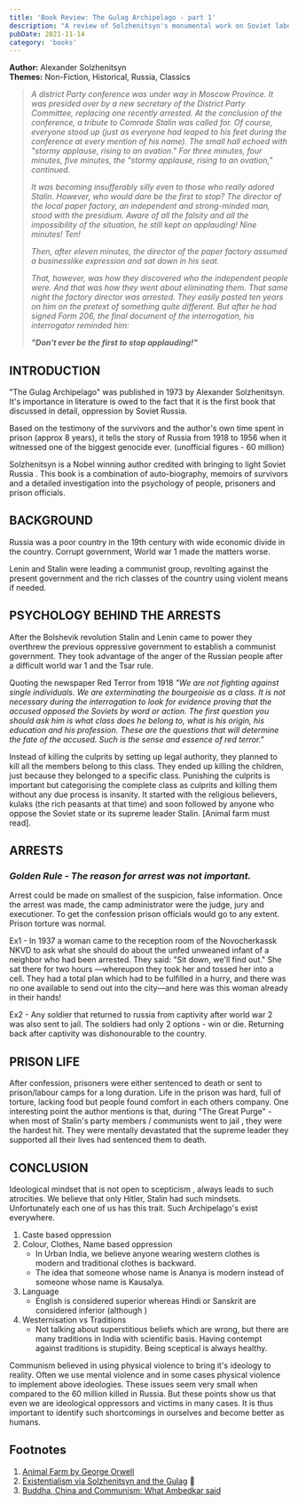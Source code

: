 ```yaml
---
title: 'Book Review: The Gulag Archipelago - part 1'
description: "A review of Solzhenitsyn's monumental work on Soviet labor camps"
pubDate: 2021-11-14
category: 'books'
---
```


**Author:** Alexander Solzhenitsyn  
**Themes:** Non-Fiction, Historical, Russia, Classics

> _A district Party conference was under way in Moscow Province. It was presided over by a new secretary of the District Party Committee, replacing one recently arrested. At the conclusion of the conference, a tribute to Comrade Stalin was called for. Of course, everyone stood up (just as everyone had leaped to his feet during the conference at every mention of his name). The small hall echoed with "stormy applause, rising to an ovation." For three minutes, four minutes, five minutes, the "stormy applause, rising to an ovation," continued._
>
> _It was becoming insufferably silly even to those who really adored Stalin. However, who would dare be the first to stop? The director of the local paper factory, an independent and strong-minded man, stood with the presidium. Aware of all the falsity and all the impossibility of the situation, he still kept on applauding! Nine minutes! Ten!_
>
> _Then, after eleven minutes, the director of the paper factory assumed a businesslike expression and sat down in his seat._
>
> _That, however, was how they discovered who the independent people were. And that was how they went about eliminating them. That same night the factory director was arrested. They easily pasted ten years on him on the pretext of something quite different. But after he had signed Form 206, the final document of the interrogation, his interrogator reminded him:_
>
> **_"Don't ever be the first to stop applauding!"_**

## INTRODUCTION

"The Gulag Archipelago" was published in 1973 by Alexander Solzhenitsyn. It's importance in literature is owed to the fact that it is the first book that discussed in detail, oppression by Soviet Russia.

Based on the testimony of the survivors and the author's own time spent in prison (approx 8 years), it tells the story of Russia from 1918 to 1956 when it witnessed one of the biggest genocide ever. (unofficial figures - 60 million)

Solzhenitsyn is a Nobel winning author credited with bringing to light Soviet Russia . This book is a combination of auto-biography, memoirs of survivors and a detailed investigation into the psychology of people, prisoners and prison officials.

## BACKGROUND

Russia was a poor country in the 19th century with wide economic divide in the country. Corrupt government, World war 1 made the matters worse.

Lenin and Stalin were leading a communist group, revolting against the present government and the rich classes of the country using violent means if needed.

## PSYCHOLOGY BEHIND THE ARRESTS

After the Bolshevik revolution Stalin and Lenin came to power they overthrew the previous oppressive government to establish a communist government. They took advantage of the anger of the Russian people after a difficult world war 1 and the Tsar rule.

Quoting the newspaper Red Terror from 1918 _"We are not fighting against single individuals. We are exterminating the bourgeoisie as a class. It is not necessary during the interrogation to look for evidence proving that the accused opposed the Soviets by word or action. The first question you should ask him is what class does he belong to, what is his origin, his education and his profession. These are the questions that will determine the fate of the accused. Such is the sense and essence of red terror."_

Instead of killing the culprits by setting up legal authority, they planned to kill all the members belong to this class. They ended up killing the children, just because they belonged to a specific class. Punishing the culprits is important but categorising the complete class as culprits and killing them without any due process is insanity. It started with the religious believers, kulaks (the rich peasants at that time) and soon followed by anyone who oppose the Soviet state or its supreme leader Stalin. [Animal farm must read].

## ARRESTS

### _Golden Rule - The reason for arrest was not important._

Arrest could be made on smallest of the suspicion, false information. Once the arrest was made, the camp administrator were the judge, jury and executioner. To get the confession prison officials would go to any extent. Prison torture was normal.

Ex1 - In 1937 a woman came to the reception room of the Novocherkassk NKVD to ask what she should do about the unfed unweaned infant of a neighbor who had been arrested. They said: "Sit down, we'll find out." She sat there for two hours —whereupon they took her and tossed her into a cell. They had a total plan which had to be fulfilled in a hurry, and there was no one available to send out into the city—and here was this woman already in their hands!

Ex2 - Any soldier that returned to russia from captivity after world war 2 was also sent to jail. The soldiers had only 2 options - win or die. Returning back after captivity was dishonourable to the country.

## PRISON LIFE

After confession, prisoners were either sentenced to death or sent to prison/labour camps for a long duration. Life in the prison was hard, full of torture, lacking food but people found comfort in each others company. One interesting point the author mentions is that, during "The Great Purge" - when most of Stalin's party members / communists went to jail , they were the hardest hit. They were mentally devastated that the supreme leader they supported all their lives had sentenced them to death.

## CONCLUSION

Ideological mindset that is not open to scepticism , always leads to such atrocities. We believe that only Hitler, Stalin had such mindsets. Unfortunately each one of us has this trait. Such Archipelago's exist everywhere.

1. Caste based oppression
2. Colour, Clothes, Name based oppression
   - In Urban India, we believe anyone wearing western clothes is modern and traditional clothes is backward.
   - The idea that someone whose name is Ananya is modern instead of someone whose name is Kausalya.
3. Language
   - English is considered superior whereas Hindi or Sanskrit are considered inferior (although )
4. Westernisation vs Traditions
   - Not talking about superstitious beliefs which are wrong, but there are many traditions in India with scientific basis. Having contempt against traditions is stupidity. Being sceptical is always healthy.

Communism believed in using physical violence to bring it's ideology to reality. Often we use mental violence and in some cases physical violence to implement above ideologies. These issues seem very small when compared to the 60 million killed in Russia. But these points show us that even we are ideological oppressors and victims in many cases. It is thus important to identify such shortcomings in ourselves and become better as humans.

## Footnotes

1. [Animal Farm by George Orwell](https://en.wikipedia.org/wiki/Animal_Farm)
2. [Existentialism via Solzhenitsyn and the Gulag](https://www.youtube.com/watch?v=w84uRYq0Uc8) 🎥
3. [Buddha, China and Communism: What Ambedkar said](https://timesofindia.indiatimes.com/blogs/the-vantage-viewpoint/buddha-china-and-communism-what-ambedkar-said/)
